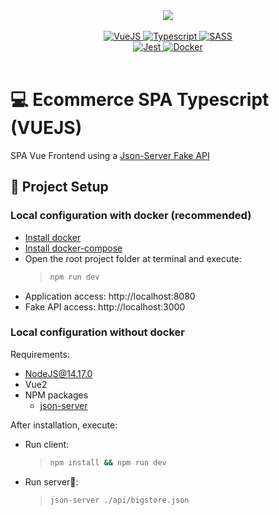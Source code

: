 <div align="center">
  <img src="./docs/assets/banner.gif" />
</div>

<br/>

<div align="center">
  <a href="https://vuejs.org/">
    <img alt="VueJS" src="https://img.shields.io/badge/Vue.js-35495E?style=for-the-badge&logo=vue.js&logoColor=4FC08D">
  </a>
  <a href="https://www.typescriptlang.org/">
    <img alt="Typescript" src="https://img.shields.io/badge/TypeScript-007ACC?style=for-the-badge&logo=typescript&logoColor=white">
  </a>
  <a href="https://sass-lang.com/">
    <img alt="SASS" src="https://img.shields.io/badge/Sass-CC6699?style=for-the-badge&logo=sass&logoColor=white">
  </a>
</div>
<div align="center">
  <a href="https://jestjs.io/pt-BR/">
    <img alt="Jest" src="https://img.shields.io/badge/Jest-C21325?style=for-the-badge&logo=jest&logoColor=white">
  </a>
  <a href="https://www.docker.com/">
    <img alt="Docker" src="https://img.shields.io/badge/docker-%230db7ed.svg?style=for-the-badge&logo=docker&logoColor=white">
  </a>
</div>

<br />

# 💻 Ecommerce SPA Typescript (VUEJS)

SPA Vue Frontend using a [Json-Server Fake API]('https://www.npmjs.com/package/json-server')

## 🚀 Project Setup

### Local configuration with docker (recommended)

- [Install docker](https://docs.docker.com/get-docker/)
- [Install docker-compose](https://docs.docker.com/compose/install/)
- Open the root project folder at terminal and execute:
  > ```sh
  > npm run dev
  > ```
- Application access: http://localhost:8080
- Fake API access: http://localhost:3000

### Local configuration without docker

Requirements:

- NodeJS@14.17.0
- Vue2
- NPM packages
  - [json-server]('https://www.npmjs.com/package/json-server')

After installation, execute:

- Run client:

  > ```sh
  > npm install && npm run dev
  > ```

- Run server📝:
  > ```sh
  > json-server ./api/bigstore.json
  > ```
